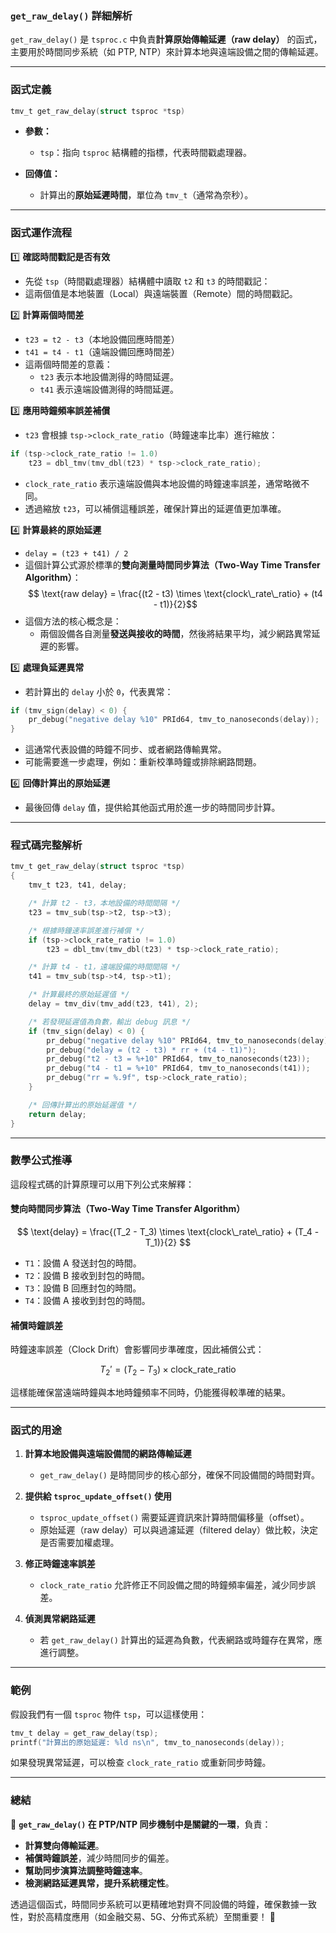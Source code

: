 ### **`get_raw_delay()` 詳細解析**

`get_raw_delay()` 是 `tsproc.c` 中負責**計算原始傳輸延遲（raw delay）** 的函式，主要用於時間同步系統（如 PTP, NTP）來計算本地與遠端設備之間的傳輸延遲。

---

### **函式定義**

```c
tmv_t get_raw_delay(struct tsproc *tsp)
```

- **參數：**
    
    - `tsp`：指向 `tsproc` 結構體的指標，代表時間戳處理器。
- **回傳值：**
    
    - 計算出的**原始延遲時間**，單位為 `tmv_t`（通常為奈秒）。

---

### **函式運作流程**

1️⃣ **確認時間戳記是否有效**

- 先從 `tsp`（時間戳處理器）結構體中讀取 `t2` 和 `t3` 的時間戳記：
- 這兩個值是本地裝置（Local）與遠端裝置（Remote）間的時間戳記。

2️⃣ **計算兩個時間差**

- `t23 = t2 - t3`（本地設備回應時間差）
- `t41 = t4 - t1`（遠端設備回應時間差）
- 這兩個時間差的意義：
    - `t23` 表示本地設備測得的時間延遲。
    - `t41` 表示遠端設備測得的時間延遲。

3️⃣ **應用時鐘頻率誤差補償**

- `t23` 會根據 `tsp->clock_rate_ratio`（時鐘速率比率）進行縮放：

```c
if (tsp->clock_rate_ratio != 1.0)
    t23 = dbl_tmv(tmv_dbl(t23) * tsp->clock_rate_ratio);
```

- `clock_rate_ratio` 表示遠端設備與本地設備的時鐘速率誤差，通常略微不同。
- 透過縮放 `t23`，可以補償這種誤差，確保計算出的延遲值更加準確。

4️⃣ **計算最終的原始延遲**

- `delay = (t23 + t41) / 2`
- 這個計算公式源於標準的**雙向測量時間同步算法（Two-Way Time Transfer Algorithm）**：$$ \text{raw delay} = \frac{(t2 - t3) \times \text{clock\_rate\_ratio} + (t4 - t1)}{2}$$
- 這個方法的核心概念是：
    - 兩個設備各自測量**發送與接收的時間**，然後將結果平均，減少網路異常延遲的影響。

5️⃣ **處理負延遲異常**

- 若計算出的 `delay` 小於 `0`，代表異常：

```c
if (tmv_sign(delay) < 0) {
    pr_debug("negative delay %10" PRId64, tmv_to_nanoseconds(delay));
}
```

- 這通常代表設備的時鐘不同步、或者網路傳輸異常。
- 可能需要進一步處理，例如：重新校準時鐘或排除網路問題。

6️⃣ **回傳計算出的原始延遲**

- 最後回傳 `delay` 值，提供給其他函式用於進一步的時間同步計算。

---

### **程式碼完整解析**

```c
tmv_t get_raw_delay(struct tsproc *tsp)
{
    tmv_t t23, t41, delay;

    /* 計算 t2 - t3，本地設備的時間間隔 */
    t23 = tmv_sub(tsp->t2, tsp->t3);

    /* 根據時鐘速率誤差進行補償 */
    if (tsp->clock_rate_ratio != 1.0)
        t23 = dbl_tmv(tmv_dbl(t23) * tsp->clock_rate_ratio);

    /* 計算 t4 - t1，遠端設備的時間間隔 */
    t41 = tmv_sub(tsp->t4, tsp->t1);

    /* 計算最終的原始延遲值 */
    delay = tmv_div(tmv_add(t23, t41), 2);

    /* 若發現延遲值為負數，輸出 debug 訊息 */
    if (tmv_sign(delay) < 0) {
        pr_debug("negative delay %10" PRId64, tmv_to_nanoseconds(delay));
        pr_debug("delay = (t2 - t3) * rr + (t4 - t1)");
        pr_debug("t2 - t3 = %+10" PRId64, tmv_to_nanoseconds(t23));
        pr_debug("t4 - t1 = %+10" PRId64, tmv_to_nanoseconds(t41));
        pr_debug("rr = %.9f", tsp->clock_rate_ratio);
    }

    /* 回傳計算出的原始延遲值 */
    return delay;
}
```

---

### **數學公式推導**

這段程式碼的計算原理可以用下列公式來解釋：

#### **雙向時間同步算法（Two-Way Time Transfer Algorithm）**

$$ \text{delay} = \frac{(T_2 - T_3) \times \text{clock\_rate\_ratio} + (T_4 - T_1)}{2} $$


- `T1`：設備 A 發送封包的時間。
- `T2`：設備 B 接收到封包的時間。
- `T3`：設備 B 回應封包的時間。
- `T4`：設備 A 接收到封包的時間。

#### **補償時鐘誤差**

時鐘速率誤差（Clock Drift）會影響同步準確度，因此補償公式：

$$T_2' = (T_2 - T_3) \times \text{clock\_rate\_ratio}$$

這樣能確保當遠端時鐘與本地時鐘頻率不同時，仍能獲得較準確的結果。

---

### **函式的用途**

1. **計算本地設備與遠端設備間的網路傳輸延遲**
    
    - `get_raw_delay()` 是時間同步的核心部分，確保不同設備間的時間對齊。
2. **提供給 `tsproc_update_offset()` 使用**
    
    - `tsproc_update_offset()` 需要延遲資訊來計算時間偏移量（offset）。
    - 原始延遲（raw delay）可以與過濾延遲（filtered delay）做比較，決定是否需要加權處理。
3. **修正時鐘速率誤差**
    
    - `clock_rate_ratio` 允許修正不同設備之間的時鐘頻率偏差，減少同步誤差。
4. **偵測異常網路延遲**
    
    - 若 `get_raw_delay()` 計算出的延遲為負數，代表網路或時鐘存在異常，應進行調整。

---

### **範例**

假設我們有一個 `tsproc` 物件 `tsp`，可以這樣使用：

```c
tmv_t delay = get_raw_delay(tsp);
printf("計算出的原始延遲: %ld ns\n", tmv_to_nanoseconds(delay));
```

如果發現異常延遲，可以檢查 `clock_rate_ratio` 或重新同步時鐘。

---

### **總結**

📌 **`get_raw_delay()` 在 PTP/NTP 同步機制中是關鍵的一環**，負責：

- **計算雙向傳輸延遲**。
- **補償時鐘誤差**，減少時間同步的偏差。
- **幫助同步演算法調整時鐘速率**。
- **檢測網路延遲異常，提升系統穩定性**。

透過這個函式，時間同步系統可以更精確地對齊不同設備的時鐘，確保數據一致性，對於高精度應用（如金融交易、5G、分佈式系統）至關重要！ 🎯
